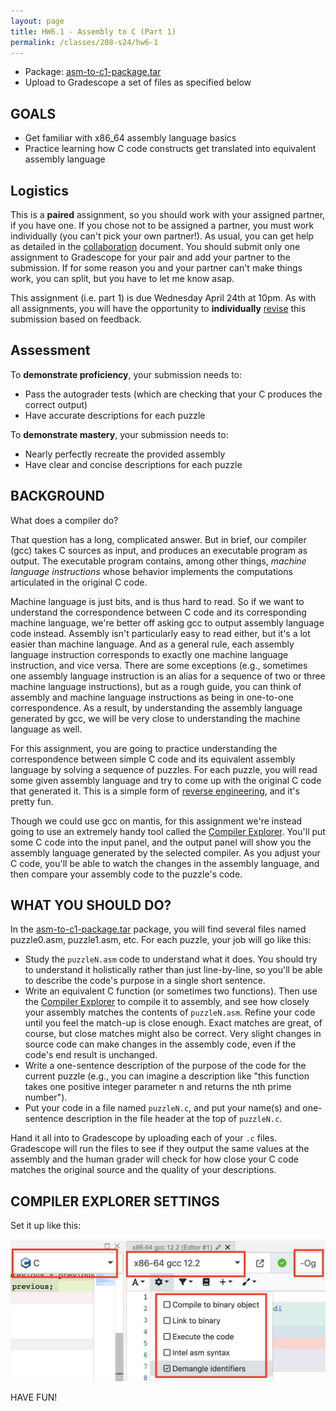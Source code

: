 ```yaml
---
layout: page
title: HW6.1 - Assembly to C (Part 1)
permalink: /classes/208-s24/hw6-1
---
```


* Package: [asm-to-c1-package.tar](asm-to-c1-package.tar)
* Upload to Gradescope a set of files as specified below

## GOALS
* Get familiar with x86_64 assembly language basics
* Practice learning how C code constructs get translated into equivalent assembly language

## Logistics
This is a **paired** assignment, so you should work with your assigned partner, if you have one. If you chose not to be assigned a partner, you must work individually (you can't pick your own partner!). As usual, you can get help as detailed in the [collaboration](collaboration) document. You should submit only one assignment to Gradescope for your pair and add your partner to the submission. If for some reason you and your partner can't make things work, you can split, but you have to let me know asap.

This assignment (i.e. part 1) is due Wednesday April 24th at 10pm. As with all assignments, you will have the opportunity to **individually** [revise](revision-process) this submission based on feedback.

## Assessment
To **demonstrate proficiency**, your submission needs to:
* Pass the autograder tests (which are checking that your C produces the correct output)
* Have accurate descriptions for each puzzle

To **demonstrate mastery**, your submission needs to:
* Nearly perfectly recreate the provided assembly
* Have clear and concise descriptions for each puzzle

## BACKGROUND
What does a compiler do?

That question has a long, complicated answer. But in brief, our compiler (gcc) takes C sources as input, and produces an executable program as output. The executable program contains, among other things, *machine language instructions* whose behavior implements the computations articulated in the original C code.

Machine language is just bits, and is thus hard to read. So if we want to understand the correspondence between C code and its corresponding machine language, we're better off asking gcc to output assembly language code instead. Assembly isn't particularly easy to read either, but it's a lot easier than machine language. And as a general rule, each assembly language instruction corresponds to exactly one machine language instruction, and vice versa. There are some exceptions (e.g., sometimes one assembly language instruction is an alias for a sequence of two or three machine language instructions), but as a rough guide, you can think of assembly and machine language instructions as being in one-to-one correspondence. As a result, by understanding the assembly language generated by gcc, we will be very close to understanding the machine language as well.

For this assignment, you are going to practice understanding the correspondence between simple C code and its equivalent assembly language by solving a sequence of puzzles. For each puzzle, you will read some given assembly language and try to come up with the original C code that generated it. This is a simple form of [reverse engineering](https://en.wikipedia.org/wiki/Reverse_engineering), and it's pretty fun.

Though we could use gcc on mantis, for this assignment we're instead going to use an extremely handy tool called the [Compiler Explorer](https://godbolt.org/). You'll put some C code into the input panel, and the output panel will show you the assembly language generated by the selected compiler. As you adjust your C code, you'll be able to watch the changes in the assembly language, and then compare your assembly code to the puzzle's code.

## WHAT YOU SHOULD DO?
In the [asm-to-c1-package.tar](asm-to-c1-package.tar) package, you will find several files named puzzle0.asm, puzzle1.asm, etc. For each puzzle, your job will go like this:

* Study the `puzzleN.asm` code to understand what it does. You should try to understand it holistically rather than just line-by-line, so you'll be able to describe the code's purpose in a single short sentence.
* Write an equivalent C function (or sometimes two functions). Then use the [Compiler Explorer](https://godbolt.org/) to compile it to assembly, and see how closely your assembly matches the contents of `puzzleN.asm`. Refine your code until you feel the match-up is close enough. Exact matches are great, of course, but close matches might also be correct. Very slight changes in source code can make changes in the assembly code, even if the code's end result is unchanged.
* Write a one-sentence description of the purpose of the code for the current puzzle (e.g., you can imagine a description like "this function takes one positive integer parameter n and returns the nth prime number").
* Put your code in a file named `puzzleN.c`, and put your name(s) and one-sentence description in the file header at the top of `puzzleN.c`.

Hand it all into to Gradescope by uploading each of your `.c` files. Gradescope will run the files to see if they output the same values at the assembly and the human grader will check for how close your C code matches the original source and the quality of your descriptions.

## COMPILER EXPLORER SETTINGS
Set it up like this:

![Screnshot of Compiler Explorer](/classes/208-s24/compiler-explorer-settings.png)

HAVE FUN!